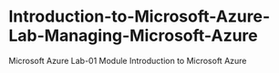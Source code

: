 # Introduction-to-Microsoft-Azure-Lab-Managing-Microsoft-Azure
Microsoft Azure Lab-01 Module Introduction to Microsoft Azure 
